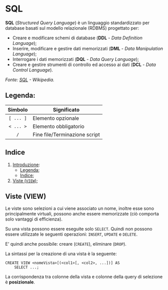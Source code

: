 # SQL

**SQL** (_Structured Query Language_) è un linguaggio standardizzato per database basati sul modello relazionale (RDBMS) progettato per:

* Creare e modificare schemi di database (**DDL** - _Data Definition Language_);
* Inserire, modificare e gestire dati memorizzati (**DML** - _Data Manipulation Language_);
* Interrogare i dati memorizzati (**DQL** - _Data Query Language_);
* Creare e gestire strumenti di controllo ed accesso ai dati (**DCL** - _Data Control Language_).

_Fonte: [SQL](https://it.wikipedia.org/wiki/Structured_Query_Language) - Wikipedia._

## Legenda:
| Simbolo   | Significato                   |
| :-------: | ----------------------------- |
| `[ ... ]` | Elemento opzionale            |
| `< ... >` | Elemento obbligatorio         |
| `/`       | Fine file/Terminazione script |

## Indice
1. [Introduzione](#pl-sql):
    * [Legenda](#legenda);
    * [Indice](#indice);
1. [Viste (`VIEW`)](#viste-view);

## Viste (VIEW)

Le viste sono selezioni a cui viene associato un nome, inoltre esse sono principalmente virtuali, possono anche essere memorizzate (ciò comporta solo vantaggi di efficienza).

Su una vista possono essere eseguite solo `SELECT`.
Quindi non possono essere utilizzate le seguenti operazioni: `INSERT`, `UPDATE` e `DELETE`.

E' quindi anche possibile: creare (`CREATE`), eliminare (`DROP`).

La sintassi per la creazione di una vista è la seguente:
```
CREATE VIEW <nomeVista>[(<col1>[, <col2>, ...])] AS
    SELECT ...;
```

La corrispondenza tra colonne della vista e colonne della query di selezione è **posizionale**.
